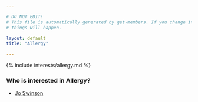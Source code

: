 ```yaml
---

# DO NOT EDIT!
# This file is automatically generated by get-members. If you change it, bad
# things will happen.

layout: default
title: "Allergy"

---
```


{% include interests/allergy.md %}

### Who is interested in Allergy?


* [Jo Swinson](../members/jo-swinson.html)
